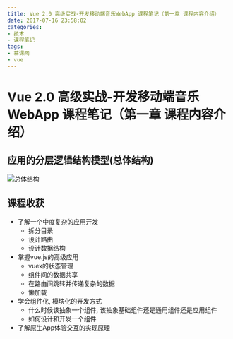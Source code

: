 ```yaml
---
title: Vue 2.0 高级实战-开发移动端音乐WebApp 课程笔记（第一章 课程内容介绍）
date: 2017-07-16 23:58:02
categories: 
- 技术
- 课程笔记
tags: 
- 慕课网
- vue
---
```


# Vue 2.0 高级实战-开发移动端音乐WebApp 课程笔记（第一章 课程内容介绍）

## 应用的分层逻辑结构模型(总体结构)

![总体结构](http://ot2alabfu.bkt.clouddn.com/image/%E8%AF%BE%E7%A8%8B%E7%AC%94%E8%AE%B0/%E6%85%95%E8%AF%BE%E7%BD%91/vue2.0%E5%BC%80%E5%8F%91%E7%A7%BB%E5%8A%A8%E7%AB%AF%E9%9F%B3%E4%B9%90WebApp/%E6%80%BB%E4%BD%93%E7%BB%93%E6%9E%84.png)

## 课程收获
- 了解一个中度复杂的应用开发
	- 拆分目录
	- 设计路由
	- 设计数据结构
- 掌握vue.js的高级应用
	- vuex的状态管理
	- 组件间的数据共享
	- 在路由间跳转并传递复杂的数据
	- 懒加载
- 学会组件化, 模块化的开发方式
	- 什么时候该抽象一个组件, 该抽象基础组件还是通用组件还是应用组件
	- 如何设计和开发一个组件
- 了解原生App体验交互的实现原理
